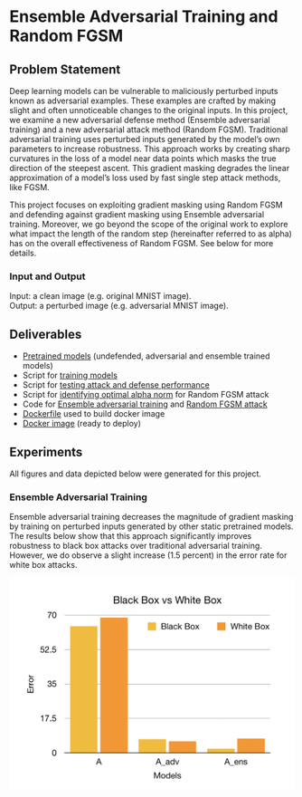 # Ensemble Adversarial Training and Random FGSM

## Problem Statement

Deep learning models can be vulnerable to maliciously perturbed inputs known as adversarial examples. These examples are crafted by making slight and often unnoticeable changes to the original inputs. In this project, we examine a new adversarial defense method (Ensemble adversarial training) and a new adversarial attack method (Random FGSM). Traditional adversarial training uses perturbed inputs generated by the model’s own parameters to increase robustness. This approach works by creating sharp curvatures in the loss of a model near data points which masks the true direction of the steepest ascent. This gradient masking degrades the linear approximation of a model’s loss used by fast single step attack methods, like FGSM.

This project focuses on exploiting gradient masking using Random FGSM and defending against gradient masking using Ensemble adversarial training. Moreover, we go beyond the scope of the original work to explore what impact the length of the random step (hereinafter referred to as alpha) has on the overall effectiveness of Random FGSM. See below for more details.

### Input and Output

Input: a clean image (e.g. original MNIST image).  
Output: a perturbed image (e.g. adversarial MNIST image).

## Deliverables
* [Pretrained models](https://github.com/servantez/CS496_Advanced_DL/tree/master/models) (undefended, adversarial and ensemble trained models)
* Script for [training models](https://github.com/servantez/CS496_Advanced_DL/blob/master/train_script.py)
* Script for [testing attack and defense performance](https://github.com/servantez/CS496_Advanced_DL/blob/master/test_script.py)
* Script for [identifying optimal alpha norm](https://github.com/servantez/CS496_Advanced_DL/blob/master/alpha_script.py) for Random FGSM attack 
* Code for [Ensemble adversarial training](https://github.com/servantez/CS496_Advanced_DL/blob/master/train_adv.py) and [Random FGSM attack](https://github.com/servantez/CS496_Advanced_DL/blob/master/simple_eval.py)
* [Dockerfile](https://github.com/servantez/CS496_Advanced_DL/blob/master/Dockerfile) used to build docker image
* [Docker image](https://hub.docker.com/r/servantez/ensemble) (ready to deploy)

## Experiments

All figures and data depicted below were generated for this project.

### Ensemble Adversarial Training

Ensemble adversarial training decreases the magnitude of gradient masking by training on perturbed inputs generated by other static pretrained models. The results below show that this approach significantly improves robustness to black box attacks over traditional adversarial training. However, we do observe a slight increase (1.5 percent) in the error rate for white box attacks.

![Adversarial Defense Results](./figures/Adversarial_Defense.png)

